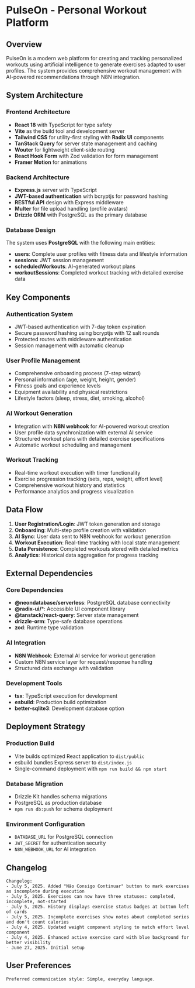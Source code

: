 # PulseOn - Personal Workout Platform

## Overview

PulseOn is a modern web platform for creating and tracking personalized workouts using artificial intelligence to generate exercises adapted to user profiles. The system provides comprehensive workout management with AI-powered recommendations through N8N integration.

## System Architecture

### Frontend Architecture
- **React 18** with TypeScript for type safety
- **Vite** as the build tool and development server
- **Tailwind CSS** for utility-first styling with **Radix UI** components
- **TanStack Query** for server state management and caching
- **Wouter** for lightweight client-side routing
- **React Hook Form** with Zod validation for form management
- **Framer Motion** for animations

### Backend Architecture
- **Express.js** server with TypeScript
- **JWT-based authentication** with bcryptjs for password hashing
- **RESTful API** design with Express middleware
- **Multer** for file upload handling (profile avatars)
- **Drizzle ORM** with PostgreSQL as the primary database

### Database Design
The system uses **PostgreSQL** with the following main entities:
- **users**: Complete user profiles with fitness data and lifestyle information
- **sessions**: JWT session management
- **scheduledWorkouts**: AI-generated workout plans
- **workoutSessions**: Completed workout tracking with detailed exercise data

## Key Components

### Authentication System
- JWT-based authentication with 7-day token expiration
- Secure password hashing using bcryptjs with 12 salt rounds
- Protected routes with middleware authentication
- Session management with automatic cleanup

### User Profile Management
- Comprehensive onboarding process (7-step wizard)
- Personal information (age, weight, height, gender)
- Fitness goals and experience levels
- Equipment availability and physical restrictions
- Lifestyle factors (sleep, stress, diet, smoking, alcohol)

### AI Workout Generation
- Integration with **N8N webhook** for AI-powered workout creation
- User profile data synchronization with external AI service
- Structured workout plans with detailed exercise specifications
- Automatic workout scheduling and management

### Workout Tracking
- Real-time workout execution with timer functionality
- Exercise progression tracking (sets, reps, weight, effort level)
- Comprehensive workout history and statistics
- Performance analytics and progress visualization

## Data Flow

1. **User Registration/Login**: JWT token generation and storage
2. **Onboarding**: Multi-step profile creation with validation
3. **AI Sync**: User data sent to N8N webhook for workout generation
4. **Workout Execution**: Real-time tracking with local state management
5. **Data Persistence**: Completed workouts stored with detailed metrics
6. **Analytics**: Historical data aggregation for progress tracking

## External Dependencies

### Core Dependencies
- **@neondatabase/serverless**: PostgreSQL database connectivity
- **@radix-ui/***: Accessible UI component library
- **@tanstack/react-query**: Server state management
- **drizzle-orm**: Type-safe database operations
- **zod**: Runtime type validation

### AI Integration
- **N8N Webhook**: External AI service for workout generation
- Custom N8N service layer for request/response handling
- Structured data exchange with validation

### Development Tools
- **tsx**: TypeScript execution for development
- **esbuild**: Production build optimization
- **better-sqlite3**: Development database option

## Deployment Strategy

### Production Build
- Vite builds optimized React application to `dist/public`
- esbuild bundles Express server to `dist/index.js`
- Single-command deployment with `npm run build && npm start`

### Database Migration
- Drizzle Kit handles schema migrations
- PostgreSQL as production database
- `npm run db:push` for schema deployment

### Environment Configuration
- `DATABASE_URL` for PostgreSQL connection
- `JWT_SECRET` for authentication security
- `N8N_WEBHOOK_URL` for AI integration

## Changelog

```
Changelog:
- July 5, 2025. Added "Não Consigo Continuar" button to mark exercises as incomplete during execution
- July 5, 2025. Exercises can now have three statuses: completed, incomplete, not-started
- July 5, 2025. History displays exercise status badges at bottom left of cards
- July 5, 2025. Incomplete exercises show notes about completed series and don't count calories
- July 4, 2025. Updated weight component styling to match effort level component
- July 4, 2025. Enhanced active exercise card with blue background for better visibility
- June 27, 2025. Initial setup
```

## User Preferences

```
Preferred communication style: Simple, everyday language.
```